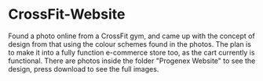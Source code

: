 # CrossFit-Website
Found a photo online from a CrossFit gym, and came up with the concept of design from that using the colour schemes found in the photos. The plan is to make it into
a fully function e-commerce store too, as the cart currently is functional. There are photos inside the folder "Progenex Website" to see the design, press download to see the full
images.
